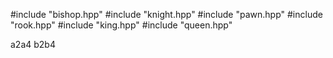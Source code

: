 #include "bishop.hpp"
#include "knight.hpp"
#include "pawn.hpp"
#include "rook.hpp"
#include "king.hpp"
#include "queen.hpp"

a2a4
b2b4
